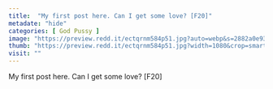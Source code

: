 ```yaml
---
title:  "My first post here. Can I get some love? [F20]"
metadate: "hide"
categories: [ God Pussy ]
image: "https://preview.redd.it/ectqrnm584p51.jpg?auto=webp&s=2882a0e93e11c5c7790d2f6c8d976dc35f9cbca3"
thumb: "https://preview.redd.it/ectqrnm584p51.jpg?width=1080&crop=smart&auto=webp&s=c3bfb5f51fcbf9dab5f3285b84511bb179843f80"
visit: ""
---
```

My first post here. Can I get some love? [F20]
